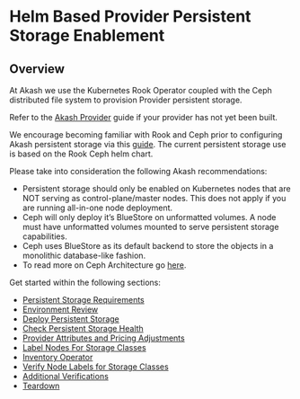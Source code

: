 # Helm Based Provider Persistent Storage Enablement

## **Overview**

At Akash we use the Kubernetes Rook Operator coupled with the Ceph distributed file system to provision Provider persistent storage.

Refer to the [Akash Provider](../akash-cloud-provider-build-with-helm-charts/) guide if your provider has not yet been built.

We encourage becoming familiar with Rook and Ceph prior to configuring Akash persistent storage via this [guide](https://rook.github.io/docs/rook/v1.9/). The current persistent storage use is based on the Rook Ceph helm chart.

Please take into consideration the following Akash recommendations:

* Persistent storage should only be enabled on Kubernetes nodes that are NOT serving as control-plane/master nodes. This does not apply if you are running all-in-one node deployment.
* Ceph will only deploy it’s BlueStore on unformatted volumes. A node must have unformatted volumes mounted to serve persistent storage capabilities.
* Ceph uses BlueStore as its default backend to store the objects in a monolithic database-like fashion.
* To read more on Ceph Architecture go [here](https://docs.ceph.com/en/quincy/architecture/).

Get started within the following sections:

* [Persistent Storage Requirements](persistent-storage-requirements.md)
* [Environment Review](environment-review.md)
* [Deploy Persistent Storage](deploy-persistent-storage.md)
* [Check Persistent Storage Health](check-persistent-storage-health.md)
* [Provider Attributes and Pricing Adjustments](provider-attributes-and-pricing-adjustments.md)
* [Label Nodes For Storage Classes](label-nodes-for-storage-classes.md)
* [Inventory Operator](inventory-operator.md)
* [Verify Node Labels for Storage Classes](label-nodes-for-storage-classes.md)
* [Additional Verifications](verifications.md)&#x20;
* [Teardown](teardown.md)

\
 <a href="#ensure-unformatted-drives" id="ensure-unformatted-drives"></a>
-------------------------------------------------------------------------
